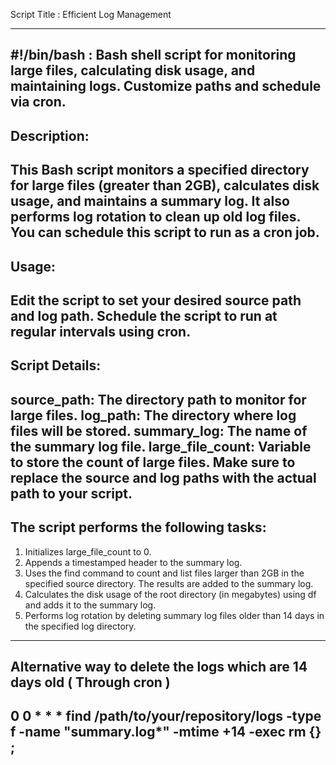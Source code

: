 Script Title : Efficient Log Management 


---------------------------
#!/bin/bash : Bash shell script for monitoring large files, calculating disk usage, and maintaining logs. Customize paths and schedule via cron.
---------------------------


Description: 
----------------------------
This Bash script monitors a specified directory for large files (greater than 2GB), calculates disk usage, and maintains a summary log. It also performs log rotation to clean up old log files. You can schedule this script to run as a cron job.
----------------------------


Usage:
----------------------------
Edit the script to set your desired source path and log path.
Schedule the script to run at regular intervals using cron.
----------------------------


Script Details:
-----------------------------
source_path: The directory path to monitor for large files.
log_path: The directory where log files will be stored.
summary_log: The name of the summary log file.
large_file_count: Variable to store the count of large files.
Make sure to replace the source and log paths with the actual path to your script.
-----------------------------


The script performs the following tasks:
-----------------------------
1) Initializes large_file_count to 0.
2) Appends a timestamped header to the summary log.
3) Uses the find command to count and list files larger than 2GB in the specified source directory. The results are added to the summary log.
4) Calculates the disk usage of the root directory (in megabytes) using df and adds it to the summary log.
5) Performs log rotation by deleting summary log files older than 14 days in the specified log directory.
-----------------------------


Alternative way to delete the logs which are 14 days old ( Through cron )
-----------------------------
0 0 * * * find /path/to/your/repository/logs -type f -name "summary.log*" -mtime +14 -exec rm {} \;
-----------------------------
